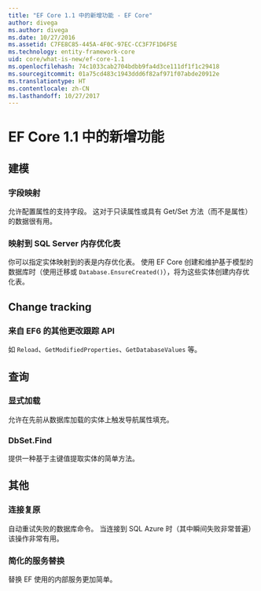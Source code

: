 ```yaml
---
title: "EF Core 1.1 中的新增功能 - EF Core"
author: divega
ms.author: divega
ms.date: 10/27/2016
ms.assetid: C7FE8C85-445A-4F0C-97EC-CC3F7F1D6F5E
ms.technology: entity-framework-core
uid: core/what-is-new/ef-core-1.1
ms.openlocfilehash: 74c1033cab2704bdbb9fa4d3ce111df1f1c29418
ms.sourcegitcommit: 01a75cd483c1943ddd6f82af971f07abde20912e
ms.translationtype: HT
ms.contentlocale: zh-CN
ms.lasthandoff: 10/27/2017
---
```

# <a name="new-features-in-ef-core-11"></a>EF Core 1.1 中的新增功能

## <a name="modelling"></a>建模
### <a name="field-mapping"></a>字段映射
允许配置属性的支持字段。 这对于只读属性或具有 Get/Set 方法（而不是属性）的数据很有用。
### <a name="mapping-to-memory-optimized-tables-in-sql-server"></a>映射到 SQL Server 内存优化表
你可以指定实体映射到的表是内存优化表。 使用 EF Core 创建和维护基于模型的数据库时（使用迁移或 `Database.EnsureCreated()`），将为这些实体创建内存优化表。

## <a name="change-tracking"></a>Change tracking
### <a name="additional-change-tracking-apis-from-ef6"></a>来自 EF6 的其他更改跟踪 API
如 `Reload`、`GetModifiedProperties`、`GetDatabaseValues` 等。

## <a name="query"></a>查询
### <a name="explicit-loading"></a>显式加载
允许在先前从数据库加载的实体上触发导航属性填充。
### <a name="dbsetfind"></a>DbSet.Find
提供一种基于主键值提取实体的简单方法。

## <a name="other"></a>其他
### <a name="connection-resiliency"></a>连接复原
自动重试失败的数据库命令。 当连接到 SQL Azure 时（其中瞬间失败非常普遍）该操作非常有用。
### <a name="simplified-service-replacement"></a>简化的服务替换
替换 EF 使用的内部服务更加简单。
